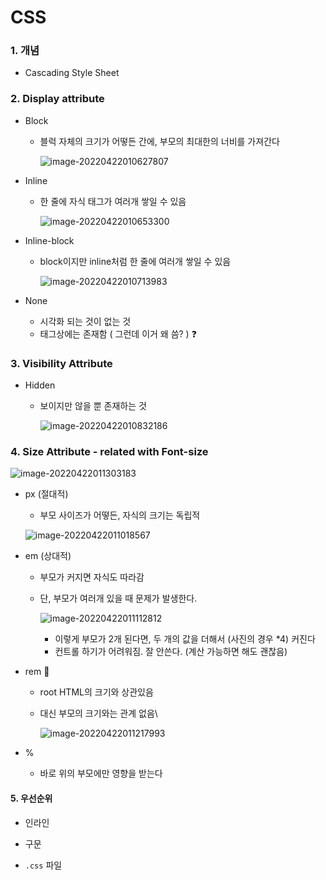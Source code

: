 # CSS



### 1. 개념

* Cascading Style Sheet



### 2. Display attribute

* Block

  * 블럭 자체의 크기가 어떻든 간에, 부모의 최대한의 너비를 가져간다

    ![image-20220422010627807](CSS.assets/image-20220422010627807.png)

    

* Inline

  * 한 줄에 자식 태그가 여러개 쌓일 수 있음

    ![image-20220422010653300](CSS.assets/image-20220422010653300.png)

* Inline-block

  * block이지만 inline처럼 한 줄에 여러개 쌓일 수 있음

    ![image-20220422010713983](CSS.assets/image-20220422010713983.png)

* None

  * 시각화 되는 것이 없는 것
  * 태그상에는 존재함 ( 그런데 이거 왜 씀? ) :question:



### 3. Visibility Attribute

* Hidden

  * 보이지만 않을 뿐 존재하는 것

    ![image-20220422010832186](CSS.assets/image-20220422010832186.png)



### 4. Size Attribute - related with Font-size 

![image-20220422011303183](CSS.assets/image-20220422011303183.png)

* px (절대적)

  * 부모 사이즈가 어떻든, 자식의 크기는 독립적

  ![image-20220422011018567](CSS.assets/image-20220422011018567.png)

* em (상대적)

  * 부모가 커지면 자식도 따라감

  * 단, 부모가 여러개 있을 때 문제가 발생한다.

    ![image-20220422011112812](CSS.assets/image-20220422011112812.png)

    * 이렇게 부모가 2개 된다면, 두 개의 값을 더해서 (사진의 경우 *4) 커진다
    * 컨트롤 하기가 어려워짐. 잘 안쓴다. (계산 가능하면 해도 괜찮음)

* rem :crown:

  * root HTML의 크기와 상관있음

  * 대신 부모의 크기와는 관계 없음\

    ![image-20220422011217993](CSS.assets/image-20220422011217993.png)

* %

  * 바로 위의 부모에만 영향을 받는다



#### 5. 우선순위

* 인라인

* <style></style> 구문

* `.css`  파일
